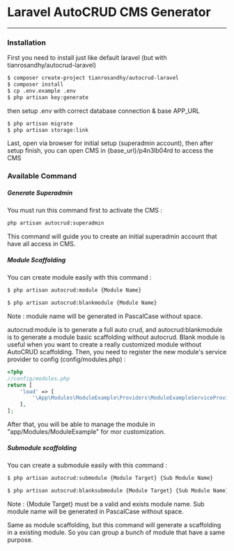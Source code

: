 # Laravel AutoCRUD CMS Generator
---
### Installation
First you need to install just like default laravel (but with tianrosandhy/autocrud-laravel)
```sh
$ composer create-project tianrosandhy/autocrud-laravel
$ composer install
$ cp .env.example .env
$ php artisan key:generate
```
then setup .env with correct database connection & base APP_URL 
```sh
$ php artisan migrate
$ php artisan storage:link
```
Last, open via browser for initial setup (superadmin account), then after setup finish, you can open CMS in {base_url}/p4n3lb04rd to access the CMS

### Available Command

##### Generate Superadmin
You must run this command first to activate the CMS : 
```sh
php artisan autocrud:superadmin
```
This command will guide you to create an initial superadmin account that have all access in CMS. 

##### Module Scaffolding
You can create module easily with this command : 
```sh
$ php artisan autocrud:module {Module Name}
```
```sh
$ php artisan autocrud:blankmodule {Module Name}
```
Note : module name will be generated in PascalCase without space.

autocrud:module is to generate a full auto crud, and autocrud:blankmodule is to generate a module basic scaffolding without autocrud. Blank module is useful when you want to create a really customized module without AutoCRUD scaffolding. Then, you need to register the new module's service provider to config (config/modules.php) :
```php
<?php
//config/modules.php
return [
	'load' => [
		'\App\Modules\ModuleExample\Providers\ModuleExampleServiceProvider',
	],
];
```
After that, you will be able to manage the module in "app/Modules/ModuleExample" for mor customization.

##### Submodule scaffolding
You can create a submodule easily with this command : 
```sh
$ php artisan autocrud:submodule {Module Target} {Sub Module Name}
```
```sh
$ php artisan autocrud:blanksubmodule {Module Target} {Sub Module Name}
```
Note : {Module Target} must be a valid and exists module name. Sub module name will be generated in PascalCase without space.

Same as module scaffolding, but this command will generate a scaffolding in a existing module. So you can group a bunch of module that have a same purpose.



